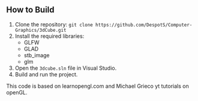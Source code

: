 ## How to Build
1. Clone the repository:
   `git clone https://github.com/DespotS/Computer-Graphics/3dCube.git`
2. Install the required libraries:
   - GLFW
   - GLAD
   - stb_image
   - glm
3. Open the `3dcube.sln` file in Visual Studio.
4. Build and run the project.

This code is based on learnopengl.com and Michael Grieco yt tutorials on openGL.
